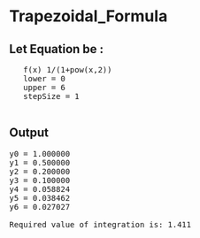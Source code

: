 # Trapezoidal_Formula
## Let Equation be : 
   <pre>
   f(x) 1/(1+pow(x,2))
   lower = 0
   upper = 6
   stepSize = 1
   </pre>
## Output
<pre>
y0 = 1.000000
y1 = 0.500000
y2 = 0.200000
y3 = 0.100000
y4 = 0.058824
y5 = 0.038462
y6 = 0.027027

Required value of integration is: 1.411
</pre>
